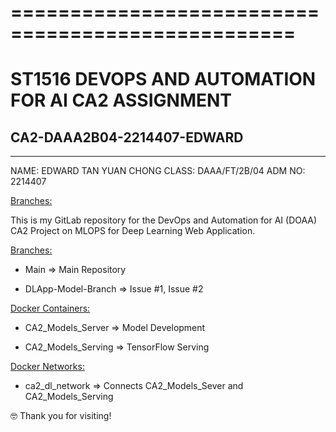 # ==================================================
# ST1516 DEVOPS AND AUTOMATION FOR AI CA2 ASSIGNMENT
## CA2-DAAA2B04-2214407-EDWARD
------------------------------
NAME: EDWARD TAN YUAN CHONG
CLASS: DAAA/FT/2B/04
ADM NO: 2214407

<u>Branches:</u>

This is my GitLab repository for the DevOps and Automation for AI (DOAA) CA2 Project on MLOPS for Deep Learning Web Application.

<u>Branches:</u>

- Main => Main Repository

- DLApp-Model-Branch => Issue #1, Issue #2

<u>Docker Containers:</u>

- CA2_Models_Server => Model Development

- CA2_Models_Serving => TensorFlow Serving

<u>Docker Networks:</u>

- ca2_dl_network => Connects CA2_Models_Sever and CA2_Models_Serving

🤓 Thank you for visiting!